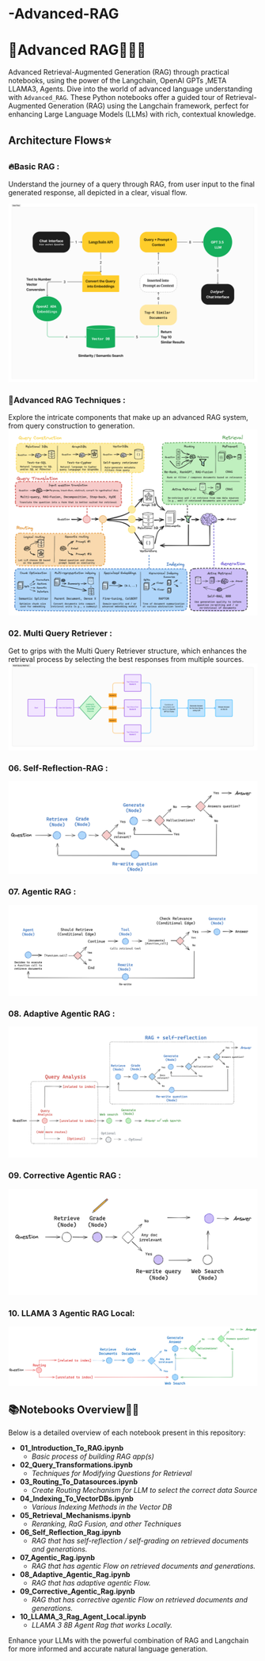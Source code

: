 # -Advanced-RAG
# 🌟Advanced RAG💯💫🔥
Advanced Retrieval-Augmented Generation (RAG) through practical notebooks, using the power of the Langchain, OpenAI GPTs ,META LLAMA3, Agents.
Dive into the world of advanced language understanding with `Advanced_RAG`. These Python notebooks offer a guided tour of Retrieval-Augmented Generation (RAG) using the Langchain framework, perfect for enhancing Large Language Models (LLMs) with rich, contextual knowledge.

## Architecture Flows⭐
### 🔥Basic RAG :
Understand the journey of a query through RAG, from user input to the final generated response, all depicted in a clear, visual flow.

![RAG_User_Flow](https://github.com/GURPREETKAURJETHRA/Advanced_RAG/blob/main/img/RAG_User_Flow.jpg)

### 🌟Advanced RAG Techniques :
Explore the intricate components that make up an advanced RAG system, from query construction to generation.
![Advanced RAG Components](https://github.com/GURPREETKAURJETHRA/Advanced_RAG/blob/main/img/Advanced%20RAG%20Components.png)

### 02. Multi Query Retriever :
Get to grips with the Multi Query Retriever structure, which enhances the retrieval process by selecting the best responses from multiple sources.
![MQR](https://github.com/GURPREETKAURJETHRA/Advanced_RAG/blob/main/img/Multi%20Query%20Retriever.jpg)

### 06. Self-Reflection-RAG :
![self-Rag](https://github.com/GURPREETKAURJETHRA/Advanced_RAG/blob/main/img/self%20rag.png)

### 07. Agentic RAG :
![download](https://github.com/GURPREETKAURJETHRA/Advanced_RAG/blob/main/img/agentic%20rag.png)

### 08. Adaptive Agentic RAG :
![adaptive_rag_agent](https://github.com/GURPREETKAURJETHRA/Advanced_RAG/blob/main/img/adaptive%20rag%20agent.png)

### 09. Corrective Agentic RAG :
![correctiveRAG](https://github.com/GURPREETKAURJETHRA/Advanced_RAG/blob/main/img/corrective%20rag.png)

### 10. LLAMA 3 Agentic RAG Local:
![LLAMA3_AGent](https://github.com/GURPREETKAURJETHRA/Advanced_RAG/blob/main/img/Llama3_Agent.png)

## 📚Notebooks Overview📝💫
Below is a detailed overview of each notebook present in this repository:

- **01_Introduction_To_RAG.ipynb**
  - _Basic process of building RAG app(s)_
- **02_Query_Transformations.ipynb**
  - _Techniques for Modifying Questions for Retrieval_
- **03_Routing_To_Datasources.ipynb**
  - _Create Routing Mechanism for LLM to select the correct data Source_
- **04_Indexing_To_VectorDBs.ipynb**
  - _Various Indexing Methods in the Vector DB_
- **05_Retrieval_Mechanisms.ipynb**
  - _Reranking, RaG Fusion, and other Techniques_
- **06_Self_Reflection_Rag.ipynb**
  - _RAG that has self-reflection / self-grading on retrieved documents and generations._
- **07_Agentic_Rag.ipynb**
  - _RAG that has agentic Flow on retrieved documents and generations._
- **08_Adaptive_Agentic_Rag.ipynb**
  - _RAG that has adaptive agentic Flow._
- **09_Corrective_Agentic_Rag.ipynb**
  - _RAG that has corrective agentic Flow on retrieved documents and generations._
- **10_LLAMA_3_Rag_Agent_Local.ipynb**
  - _LLAMA 3 8B Agent Rag that works Locally._


Enhance your LLMs with the powerful combination of RAG and Langchain for more informed and accurate natural language generation.
